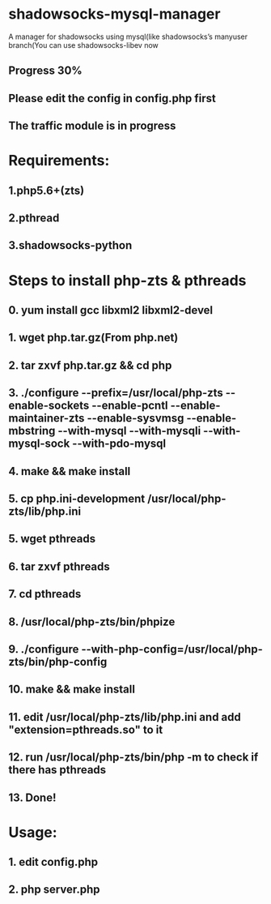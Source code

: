 # shadowsocks-mysql-manager
A manager for shadowsocks using mysql(like shadowsocks’s manyuser branch(You can use shadowsocks-libev now

## Progress 30%
## Please edit the config in config.php first

## The traffic module is in progress

# Requirements:
## 1.php5.6+(zts)
## 2.pthread
## 3.shadowsocks-python

# Steps to install php-zts & pthreads
## 0. yum install gcc libxml2 libxml2-devel
## 1. wget php.tar.gz(From php.net)
## 2. tar zxvf php.tar.gz && cd php
## 3. ./configure --prefix=/usr/local/php-zts --enable-sockets --enable-pcntl --enable-maintainer-zts --enable-sysvmsg --enable-mbstring --with-mysql --with-mysqli --with-mysql-sock --with-pdo-mysql
## 4. make && make install
## 5. cp php.ini-development /usr/local/php-zts/lib/php.ini
## 5. wget pthreads
## 6. tar zxvf pthreads
## 7. cd pthreads
## 8. /usr/local/php-zts/bin/phpize
## 9. ./configure --with-php-config=/usr/local/php-zts/bin/php-config
## 10. make && make install
## 11. edit /usr/local/php-zts/lib/php.ini and add "extension=pthreads.so" to it
## 12. run /usr/local/php-zts/bin/php -m to check if there has pthreads
## 13. Done!

# Usage:
## 1. edit config.php
## 2. php server.php